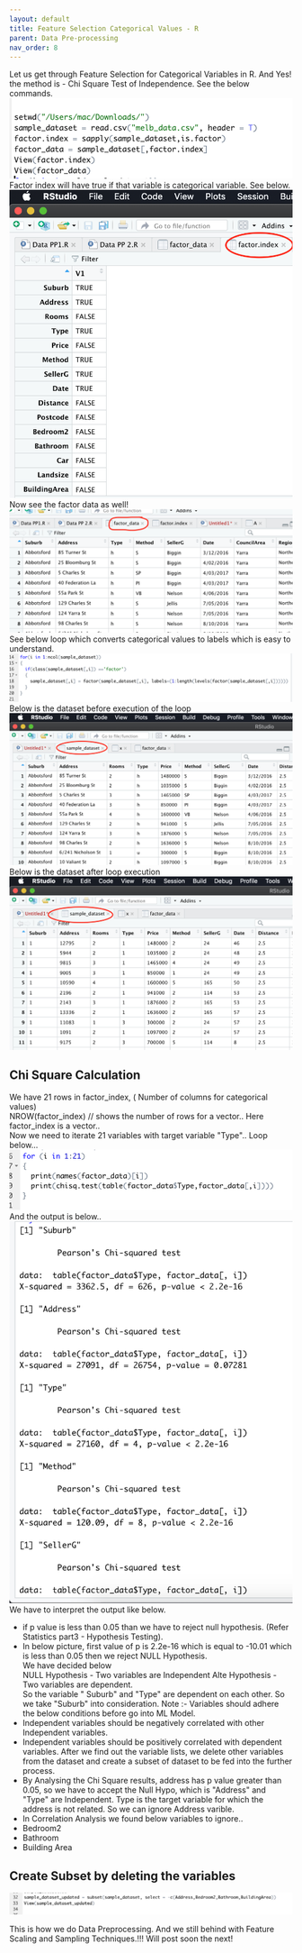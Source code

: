 ```yaml
---
layout: default
title: Feature Selection Categorical Values - R
parent: Data Pre-processing
nav_order: 8
---
```


Let us get through Feature Selection for Categorical Variables in R. And Yes! the method is - Chi Square Test of Independence.  See the below commands.  
![](/assets/images/DP/feature-selection-categorical-R/p1.png)
Factor index will have true if that variable is categorical variable. See below.  
![](/assets/images/DP/feature-selection-categorical-R/p2.png)
Now see the factor data as well!  
![](/assets/images/DP/feature-selection-categorical-R/p3.png)
See below loop which converts categorical values to labels which is easy to understand.    
![](/assets/images/DP/feature-selection-categorical-R/p4.png)
Below is the dataset before execution of the loop  
![](/assets/images/DP/feature-selection-categorical-R/p5.png)
Below is the dataset after loop execution  
![](/assets/images/DP/feature-selection-categorical-R/p6.png)  

## Chi Square Calculation
We have 21 rows in factor_index, ( Number of columns for categorical values)  
NROW(factor_index) // shows the number of rows for a vector.. Here factor_index is a vector..  
Now we need to iterate 21 variables with target variable "Type".. Loop below...   
![](/assets/images/DP/feature-selection-categorical-R/p7.png)  
And the output is below..
![](/assets/images/DP/feature-selection-categorical-R/p8.png) 
We have to interpret the output like below.  
- if p value is less than 0.05 than we have to reject null hypothesis. (Refer Statistics part3 - Hypothesis Testing). 
- In below picture, first value of p is 2.2e-16  which is equal to -10.01 which is less than 0.05 then we reject NULL Hypothesis.  
We have decided below  
NULL Hypothesis - Two variables are Independent 
Alte Hypothesis - Two variables are dependent.  
So the variable " Suburb" and "Type" are dependent on each other. So we take "Suburb" into consideration.
Note :- 
Variables should adhere the below conditions before go into ML Model.
- Independent variables should be negatively correlated with other Independent variables. 
- Independent variables should be positively correlated with dependent variables. 
After we find out the variable lists, we delete other variables from the dataset and create a subset of dataset to be fed into the further process.
- By Analysing the Chi Square results, address has p value greater than 0.05, so we have to accept the Null Hypo, which is "Address" and "Type" are Independent. Type is the target variable for which the address is not related. So we can ignore Address varible.
- In Correlation Analysis we found below variables to ignore.. 
- Bedroom2  
- Bathroom
- Building Area   
## Create Subset by deleting the variables 
![](/assets/images/DP/feature-selection-categorical-R/p9.png) 

This is how we do Data Preprocessing. And we still behind with Feature Scaling and Sampling Techniques.!!! Will post soon the next!

